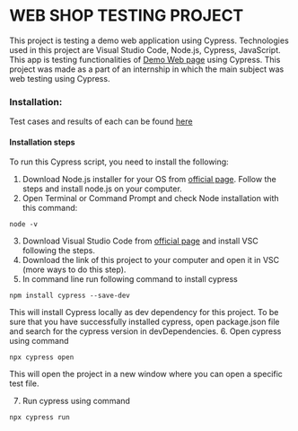 # WEB SHOP TESTING PROJECT
This project is testing a demo web application using Cypress. Technologies used in this project are Visual Studio Code, Node.js, Cypress, JavaScript.
This app is testing functionalities of [Demo Web page](https://demowebshop.tricentis.com/) using Cypress. This project was made as a part of an internship in which the main subject was web testing using Cypress. 

### Installation:
Test cases and results of each can be found [here](https://docs.google.com/spreadsheets/d/1v-j0Kw_QRvNQrnGy4LDS51WABCOYdNV3_cQ2ksRf04c/edit?usp=sharing)

#### Installation steps
To run this Cypress script, you need to install the following:
1. Download Node.js installer for your OS from [official page](https://nodejs.org/en/download/). Follow the steps and install node.js on your computer.
2. Open Terminal or Command Prompt and check Node installation with this command:
```
node -v
```
 
3. Download Visual Studio Code from [official page](https://code.visualstudio.com/download) and install VSC following the steps.
4. Download the link of this project to your computer and open it in VSC (more ways to do this step).
5. In command line run following command to install cypress
 ```
npm install cypress --save-dev
 ```

This will install Cypress locally as dev dependency for this project. To be sure that you have successfully installed cypress, open package.json file and search for the cypress version in devDependencies.
6. Open cypress using command
```
npx cypress open
```
This will open the project in a new window where you can open a specific test file.
 
7. Run cypress using command
 ```
npx cypress run
 ```
  
